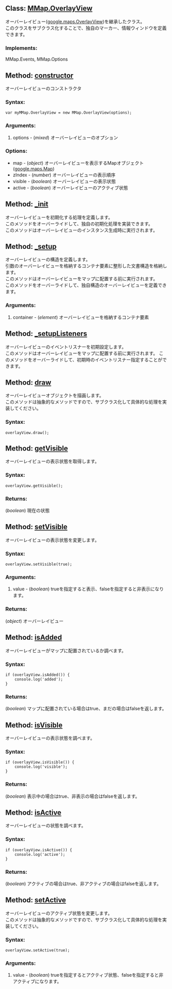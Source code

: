 
Class: <a href='#mmap.overlayview'>MMap.OverlayView</a>
-------------------------------------------------------

オーバーレイビュー(<a href="http://code.google.com/intl/en/apis/maps/documentation/javascript/reference.html#OverlayView">google.maps.OverlayView</a>)を継承したクラス。  
このクラスをサブクラス化することで、独自のマーカー、情報ウィンドウを定義できます。

### Implements:

MMap.Events, MMap.Options


Method: <a href='#constructor'>constructor</a>
-----------------------------------------------

オーバーレイビューのコンストラクタ

### Syntax:

	var myMMap.OverlayView = new MMap.OverlayView(options);

### Arguments:

1. options - (*mixed*) オーバーレイビューのオプション

### Options:

* map - (*object*) オーバーレイビューを表示するMapオブジェクト(<a href="http://code.google.com/intl/en/apis/maps/documentation/javascript/reference.html#Map">google.maps.Map</a>)
* zIndex - (*number*) オーバーレイビューの表示順序
* visible - (*boolean*) オーバーレイビューの表示状態 
* active - (*boolean*) オーバーレイビューのアクティブ状態


Method: <a href='#_init'>_init</a>
-----------------------------------

オーバーレイビューを初期化する処理を定義します。  
このメソッドをオーバーライドして、独自の初期化処理を実装できます。  
このメソッドはオーバーレイビューのインスタンス生成時に実行されます。

Method: <a href='#_setup'>_setup</a>
-------------------------------------

オーバーレイビューの構造を定義します。  
引数のオーバーレイビューを格納するコンテナ要素に整形した文書構造を格納します。  
このメソッドはオーバーレイビューをマップに配置する前に実行されます。  
このメソッドをオーバーライドして、独自構造のオーバーレイビューを定義できます。

### Arguments:

1. container - (*element*) オーバーレイビューを格納するコンテナ要素


Method: <a href='#_setupListeners'>_setupListeners</a>
-------------------------------------------------------

オーバーレイビューのイベントリスナーを初期設定します。  
このメソッドはオーバーレイビューをマップに配置する前に実行されます。 
このメソッドをオーバーライドして、初期時のイベントリスナー指定することができます。


Method: <a href='#draw'>draw</a>
---------------------------------

オーバーレイビューオブジェクトを描画します。  
このメソッドは抽象的なメソッドですので、サブクラス化して具体的な処理を実装してください。

### Syntax:

	overlayView.draw();



Method: <a href='#getVisible'>getVisible</a>
---------------------------------------------

オーバーレイビューの表示状態を取得します。

### Syntax:

	overlayView.getVisible();

### Returns:

(*boolean*) 現在の状態


Method: <a href='#setVisible'>setVisible</a>
---------------------------------------------

オーバーレイビューの表示状態を変更します。

### Syntax:

	overlayView.setVisible(true);

### Arguments:

1. value - (*boolean*) trueを指定すると表示、falseを指定すると非表示になります。  

### Returns:

(*object*) オーバーレイビュー


Method: <a href='#isAdded'>isAdded</a>
---------------------------------------

オーバーレイビューがマップに配置されているか調べます。

### Syntax:

	if (overlayView.isAdded()) {
		console.log('added');
	}

### Returns:

(*boolean*) マップに配置されている場合はtrue、まだの場合はfalseを返します。


Method: <a href='#isVisible'>isVisible</a>
-------------------------------------------

オーバーレイビューの表示状態を調べます。

### Syntax:

	if (overlayView.isVisible()) {
		console.log('visible');
	}

### Returns:

(*boolean*) 表示中の場合はtrue、非表示の場合はfalseを返します。



Method: <a href='#isActive'>isActive</a>
-----------------------------------------

オーバーレイビューの状態を調べます。

### Syntax:

	if (overlayView.isActive()) {
		console.log('active');
	}

### Returns:

(*boolean*) アクティブの場合はtrue、非アクティブの場合はfalseを返します。


Method: <a href='#setActive'>setActive</a>
-------------------------------------------

オーバーレイビューのアクティブ状態を変更します。  
このメソッドは抽象的なメソッドですので、サブクラス化して具体的な処理を実装してください。

### Syntax:

	overlayView.setActive(true);

### Arguments:

1. value - (*boolean*) trueを指定するとアクティブ状態、falseを指定すると非アクティブになります。  
